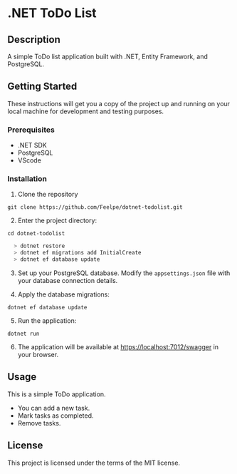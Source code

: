 # .NET ToDo List

## Description
A simple ToDo list application built with .NET, Entity Framework, and PostgreSQL.

## Getting Started

These instructions will get you a copy of the project up and running on your local machine for development and testing purposes.

### Prerequisites
- .NET SDK
- PostgreSQL
- VScode

### Installation

1. Clone the repository

```
git clone https://github.com/Feelpe/dotnet-todolist.git
```

2. Enter the project directory:

```
cd dotnet-todolist
```

```bash
  > dotnet restore
  > dotnet ef migrations add InitialCreate
  > dotnet ef database update
```

3. Set up your PostgreSQL database. Modify the `appsettings.json` file with your database connection details.

4. Apply the database migrations:

```
dotnet ef database update
```

5. Run the application:

```
dotnet run
```

6. The application will be available at [https://localhost:7012/swagger](https://localhost:7012/swagger) in your browser.

## Usage

This is a simple ToDo application.

- You can add a new task.
- Mark tasks as completed.
- Remove tasks.

## License

This project is licensed under the terms of the MIT license.
